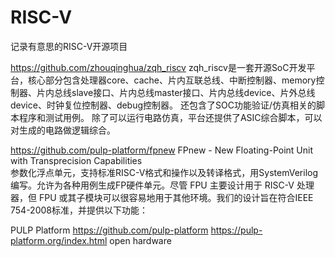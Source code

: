# RISC-V
记录有意思的RISC-V开源项目

https://github.com/zhouqinghua/zqh_riscv
zqh_riscv是一套开源SoC开发平台，核心部分包含处理器core、cache、片内互联总线、中断控制器、memory控制器、片内总线slave接口、片内总线master接口、片内总线device、片外总线device、时钟复位控制器、debug控制器。
还包含了SOC功能验证/仿真相关的脚本程序和测试用例。
除了可以运行电路仿真，平台还提供了ASIC综合脚本，可以对生成的电路做逻辑综合。


https://github.com/pulp-platform/fpnew
FPnew - New Floating-Point Unit with Transprecision Capabilities  
参数化浮点单元，支持标准RISC-V格式和操作以及转译格式，用SystemVerilog编写。允许为各种用例生成FP硬件单元。尽管 FPU 主要设计用于 RISC-V 处理器，但 FPU 或其子模块可以很容易地用于其他环境。我们的设计旨在符合IEEE 754-2008标准，并提供以下功能：


PULP Platform https://github.com/pulp-platform  https://pulp-platform.org/index.html
open hardware
